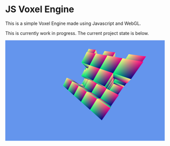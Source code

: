 # JS Voxel Engine

This is a simple Voxel Engine made using Javascript and WebGL.

This is currently work in progress. The current project state is below.

![](firstchunk.png)
